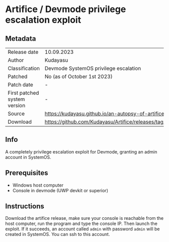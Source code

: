 # Artifice / Devmode privilege escalation exploit

## Metadata
|                             |                                                     |
|-----------------------------|-----------------------------------------------------|
|Release date                 |                                          10.09.2023 |
|Author                       |                                         Kudayasu    |
|Classification               |                      Devmode SystemOS privilege escalation |
|Patched                      |                         No (as of October 1st 2023) |
|Patch date                   |                                          -          |
|First patched system version | -                                                   |
|Source                       |                   https://kudayasu.github.io/an-autopsy-of-artifice/ |
|Download                     |              https://github.com/Kudayasu/Artifice/releases/tag/v.1.1.0 |

## Info
A completely privilege escalation exploit for Devmode, granting an admin account in SystemOS.

## Prerequisites
- Windows host computer
- Console in devmode (UWP devkit or superior)

## Instructions
Download the artifice release, make sure your console is reachable from the host computer, run the program and type the console IP. Then launch the exploit.
If it succeeds, an account called `admin` with password `admin` will be created in SystemOS. You can ssh to this account.
